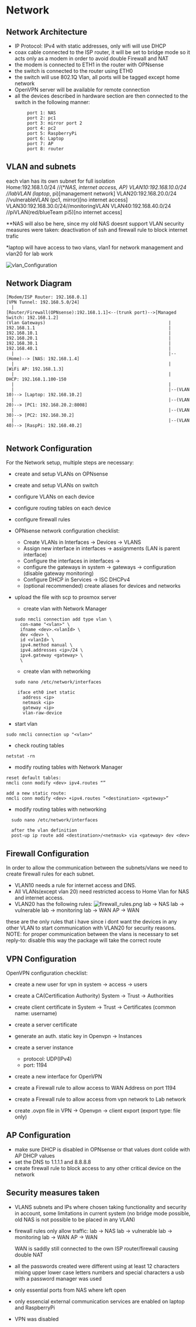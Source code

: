 # Network
## Network Architecture
- IP Protocol: IPv4 with static addresses, only wifi will use DHCP
- coax cable connected to the ISP router, it will be set to bridge mode so it acts only as a modem
in order to avoid double Firewall and NAT 
- the modem is connected to ETH1 in the router with OPNsense
- the switch is connected to the router using ETH0
- the switch will use 802.1Q Vlan, all ports will be tagged except home network
- OpenVPN server will be available for remote connection
- all the devices described in hardware section are then connected to the switch in the following manner:

```
        port 1: NAS       
        port 2: pc1
        port 3: mirror port 2
        port 4: pc2
        port 5: RaspberryPi
        port 6: Laptop
        port 7: AP
        port 8: router
```


## VLAN and subnets
each vlan has its own subnet for full isolation  
Home:192.168.1.0/24 //(**NAS, internet access, AP)
VLAN10:192.168.10.0/24 //labVLAN (laptop*, pi)[management network]
VLAN20:192.168.20.0/24 //vulnerableVLAN (pc1, mirror)[no internet access]   
VLAN30:192.168.30.0/24//monitoringVLAN 
VLAN40:192.168.40.0/24 //piVLAN(red/blueTeam pi5)[no internet access]


**NAS will also be here, since my old NAS doesnt support VLAN security measures were taken:
deactivation of ssh and firewall rule to block internet trafic

*laptop will have access to two vlans, vlan1 for network management and vlan20 for lab work

![vlan_Configuration](img/vlans.png)



## Network Diagram
```
[Modem/ISP Router: 192.168.0.1] 
[VPN Tunnel: 192.168.5.0/24]
  |
[Router/Firewall(OPNsense):192.168.1.1]<--(trunk port)-->[Managed Switch: 192.168.1.2]
(Vlan Gateways)                                               |
192.168.1.1                                                   |
192.168.10.1                                                  |
192.168.20.1                                                  |
192.168.30.1                                                  |
192.168.40.1                                                  |
  |                                                           |--(Home)--> [NAS: 192.168.1.4]
  |                                                           |            [WiFi AP: 192.168.1.3]
  |                                                           |             DHCP: 192.168.1.100-150
  |                                                           |
  |                                                           |--(VLAN 10)--> [Laptop: 192.168.10.2]
  |                                                           |--(VLAN 20)--> [PC1: 192.168.20.2:8008]
  |                                                           |--(VLAN 30)--> [PC2: 192.168.30.2]
  |                                                           |--(VLAN 40)--> [RaspPi: 192.168.40.2]
  
 ```


 ## Network Configuration
 For the Network setup, multiple steps are necessary:
  - create and setup VLANs on OPNsense
  - create and setup VLANs on switch
  - configure VLANs on each device
  - configure routing tables on each device
  - configure firewall rules


- OPNsense network configuration checklist:
  - Create VLANs in Interfaces -> Devices -> VLANS
  - Assign new interface in interfaces -> assignments (LAN is parent interface)
  - Configure the interfaces in interfaces -> <interface>
  - configure the gateways in system -> gateways -> configuration (disable gateway monitoring)
  - Configure DHCP in Services -> ISC DHCPv4
  - (optional recommended) create aliases for devices and networks
 


- upload the file with scp to proxmox server
  - create vlan with Network Manager
  ```
  sudo nmcli connection add type vlan \
    con-name "<vlan>" \
    ifname <dev>.<vlanId> \
    dev <dev> \
    id <vlanId> \
    ipv4.method manual \
    ipv4.addresses <ip>/24 \
    ipv4.gateway <gateway> \  
    \
  ```


  - create vlan with networking
  ```
  sudo nano /etc/network/interfaces

   iface eth0 inet static
	 address <ip>
	 netmask <ip>
	 gateway <ip>
	 vlan-raw-device
   ```

- start vlan
```
sudo nmcli connection up "<vlan>"
```
- check routing tables
```
netstat -rn
```
- modify routing tables with Network Manager
```
reset default tables:
nmcli conn modify <dev> ipv4.routes “”

add a new static route:
nmcli conn modify <dev> +ipv4.routes “<destination> <gateway>”

```
- modify routing tables with networking

```
  sudo nano /etc/network/interfaces

  after the vlan definition
  post-up ip route add <destination>/<netmask> via <gateway> dev <dev>

```
## Firewall Configuration
In order to allow the communication between the subnets/vlans we need to create firewall rules
for each subnet.
- VLAN10 needs a rule for internet access and DNS.
- All VLANs(except vlan 20) need restricted access to Home Vlan for NAS and internet access.
- VLAN20 has the following rules:
![firewall_rules.png](./img/firewall_rules.png)
  lab -> NAS
  lab -> vulnerable
  lab -> monitoring
  lab -> WAN
  AP  -> WAN

these are the only rules that i have since i dont want the devices in any other VLAN to start communication
with VLAN20 for security reasons.
NOTE: for proper communication between the vlans is necessary to set reply-to: disable
this way the package will take the correct route

## VPN Configuration
OpenVPN configuration checklist:
- create a new user for vpn in system -> access -> users
- create a CA(Certification Authority) System -> Trust -> Authorities
- create client certificate in System -> Trust -> Certificates (common name: username)
- create a server certificate 
- generate an auth. static key in Openvpn -> Instances
- create a server instance
  - protocol: UDP(IPv4)
  - port: 1194

- create a new interface for OpenVPN
- create a Firewall rule to allow access to WAN Address on port 1194 
- create a Firewall rule to allow access from vpn network to Lab network
- create .ovpn file in VPN -> Openvpn -> client export (export type: file only)

## AP Configuration
- make sure DHCP is disabled in OPNsense or that values dont colide with AP DHCP values
- set the DNS to 1.1.1.1 and 8.8.8.8
- create firewall rule to block access to any other critical device on the network

## Security measures taken
- VLANS subnets and IPs where chosen taking functionality and security in account, some limitations in current system (no bridge mode possible, old NAS is not possible to be placed in any VLAN)
- firewall rules only allow traffic:
  lab -> NAS
  lab -> vulnerable
  lab -> monitoring
  lab -> WAN
  AP  -> WAN

  WAN is saddly still connected to the own ISP router/firewall causing double NAT  

- all the passwords created were different using at least 12 characters mixing upper lower case letters numbers and special characters a usb with a password manager was used

- only essential ports from NAS where left open
- only essencial external communication services are enabled on laptop and RaspberryPi
- VPN was disabled

